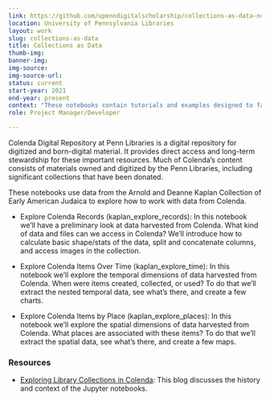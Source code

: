 ```yaml
---
link: https://github.com/upenndigitalscholarship/collections-as-data-notebooks
location: University of Pennsylvania Libraries
layout: work
slug: collections-as-data 
title: Collections as Data 
thumb-img: 
banner-img: 
img-source: 
img-source-url: 
status: current
start-year: 2021
end-year: present
context: "These notebooks contain tutorials and examples designed to facilitate engagement with library collections data available in Colenda, while learning about Python as a tool for data manipulation."
role: Project Manager/Developer

---
```


Colenda Digital Repository at Penn Libraries is a digital repository for digitized and born-digital material. It provides direct access and long-term stewardship for these important resources. Much of Colenda’s content consists of materials owned and digitized by the Penn Libraries, including significant collections that have been donated.

These notebooks use data from the Arnold and Deanne Kaplan Collection of Early American Judaica to explore how to work with data from Colenda.

* Explore Colenda Records (kaplan_explore_records): In this notebook we’ll have a preliminary look at data harvested from Colenda. What kind of data and files can we access in Colenda? We’ll introduce how to calculate basic shape/stats of the data, split and concatenate columns, and access images in the collection.

* Explore Colenda Items Over Time (kaplan_explore_time): In this notebook we’ll explore the temporal dimensions of data harvested from Colenda. When were items created, collected, or used? To do that we’ll extract the nested temporal data, see what’s there, and create a few charts.

* Explore Colenda Items by Place (kaplan_explore_places): In this notebook we’ll explore the spatial dimensions of data harvested from Colenda. What places are associated with these items? To do that we’ll extract the spatial data, see what’s there, and create a few maps.

### Resources 
* [Exploring Library Collections in Colenda](https://www.library.upenn.edu/blogs/rdds/exploring-library-collections-colenda): This blog discusses the history and context of the Jupyter notebooks.


 
